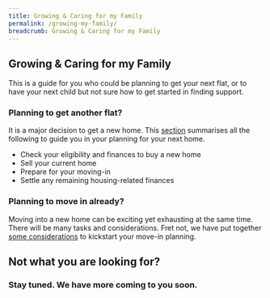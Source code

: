 ```yaml
---
title: Growing & Caring for my Family
permalink: /growing-my-family/
breadcrumb: Growing & Caring for my Family
---
```


## Growing & Caring for my Family

This is a guide for you who could be planning to get your next flat, or to have your next child but not sure how to get started in finding support.


### Planning to get another flat?

It is a major decision to get a new home.
This [section](/government-services/buying-a-hdb/overview/) summarises all the following to guide you in your planning for your next home.

- Check your eligibility and finances to buy a new home
- Sell your current home
- Prepare for your moving-in
- Settle any remaining housing-related finances

### Planning to move in already?

Moving into a new home can be exciting yet exhausting at the same time. There will be many tasks and considerations. Fret not, we have put together [some considerations](/government-services/buying-a-hdb/move-in/) to kickstart your move-in planning.



## Not what you are looking for? 


### Stay tuned. We have more coming to you soon.


